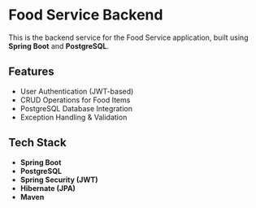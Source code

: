 # Food Service Backend

This is the backend service for the Food Service application, built using **Spring Boot** and **PostgreSQL**.

##  Features
- User Authentication (JWT-based)
- CRUD Operations for Food Items
- PostgreSQL Database Integration
- Exception Handling & Validation

##  Tech Stack
- **Spring Boot**
- **PostgreSQL**
- **Spring Security (JWT)**
- **Hibernate (JPA)**
- **Maven**
